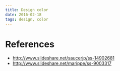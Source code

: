 ```yaml
---
title: Design color
date: 2016-02-18
tags: design, color
---
```


# References

+ <http://www.slideshare.net/saucerjp/ss-14902681>
+ <http://www.slideshare.net/marippe/ss-9003317>
